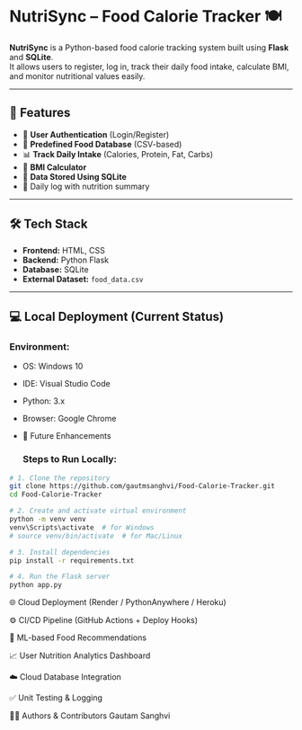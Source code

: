# NutriSync – Food Calorie Tracker 🍽️

**NutriSync** is a Python-based food calorie tracking system built using **Flask** and **SQLite**.  
It allows users to register, log in, track their daily food intake, calculate BMI, and monitor nutritional values easily.

---

## 🚀 Features

- 🔐 **User Authentication** (Login/Register)
- 🍕 **Predefined Food Database** (CSV-based)
- 📊 **Track Daily Intake** (Calories, Protein, Fat, Carbs)
- 📏 **BMI Calculator**
- 📁 **Data Stored Using SQLite**
- 📅 Daily log with nutrition summary

---

## 🛠 Tech Stack

- **Frontend:** HTML, CSS
- **Backend:** Python Flask
- **Database:** SQLite
- **External Dataset:** `food_data.csv`

---

## 💻 Local Deployment (Current Status)

### Environment:
- OS: Windows 10
- IDE: Visual Studio Code
- Python: 3.x
- Browser: Google Chrome
- 🧪 Future Enhancements

  ### Steps to Run Locally:

```bash
# 1. Clone the repository
git clone https://github.com/gautmsanghvi/Food-Calorie-Tracker.git
cd Food-Calorie-Tracker

# 2. Create and activate virtual environment
python -m venv venv
venv\Scripts\activate  # for Windows
# source venv/bin/activate  # for Mac/Linux

# 3. Install dependencies
pip install -r requirements.txt

# 4. Run the Flask server
python app.py
```

  
🌐 Cloud Deployment (Render / PythonAnywhere / Heroku)

⚙️ CI/CD Pipeline (GitHub Actions + Deploy Hooks)

🧠 ML-based Food Recommendations

📈 User Nutrition Analytics Dashboard

☁️ Cloud Database Integration

✅ Unit Testing & Logging


👨‍💻 Authors & Contributors
Gautam Sanghvi









